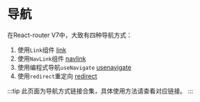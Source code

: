 # 导航

在React-router V7中，大致有四种导航方式：

1. 使用`Link`组件 [link](./apis/link)
2. 使用`NavLink`组件 [navlink](./apis/navLink)
3. 使用编程式导航`useNavigate` [usenavigate](./hooks/useNavigate)
4. 使用`redirect`重定向 [redirect](./apis/redirect)


:::tip
此页面为导航方式链接合集，具体使用方法请查看对应链接。
:::








